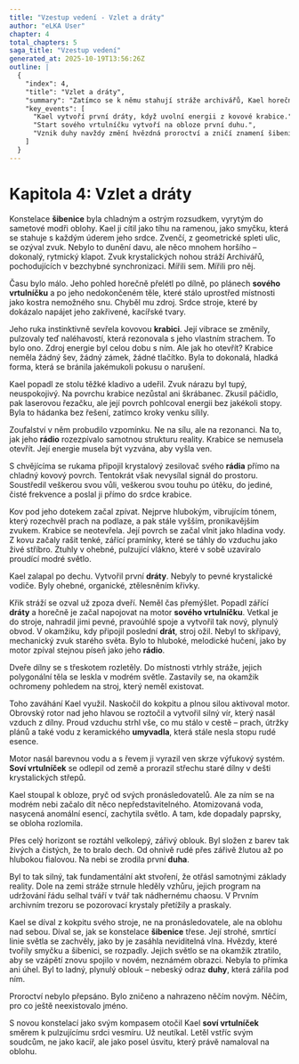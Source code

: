 ```yaml
---
title: "Vzestup vedení - Vzlet a dráty"
author: "eLKA User"
chapter: 4
total_chapters: 5
saga_title: "Vzestup vedení"
generated_at: 2025-10-19T13:56:26Z
outline: |
  {
    "index": 4,
    "title": "Vzlet a dráty",
    "summary": "Zatímco se k němu stahují stráže archivářů, Kael horečně dokončuje **soví vrtulníček**. Aby ho mohl napájet, musí otevřít záhadnou **krabici**. Ta se však neotevře, ale její energie se z ní vytáhne v podobě tenkých, ohebných a zářících vláken – prvních **drátů** ve vesmíru. Kael je připojí k motoru vrtulníčku. Při startu motor nasaje barevnou vodu z **umyvadla** a rozpráší ji do atmosféry. Na obloze se rozzáří první velkolepá **duha**. Je to tak silná událost, že trvale přepíše hvězdy; konstelace **šibenice** se rozpadne a zformuje se do nového, neznámého znamení.",
    "key_events": [
      "Kael vytvoří první dráty, když uvolní energii z kovové krabice.",
      "Start sového vrtulníčku vytvoří na obloze první duhu.",
      "Vznik duhy navždy změní hvězdná proroctví a zničí znamení šibenice."
    ]
  }
---
```

# Kapitola 4: Vzlet a dráty

Konstelace **šibenice** byla chladným a ostrým rozsudkem, vyrytým do sametové modři oblohy. Kael ji cítil jako tíhu na ramenou, jako smyčku, která se stahuje s každým úderem jeho srdce. Zvenčí, z geometrické spleti ulic, se ozýval zvuk. Nebylo to dunění davu, ale něco mnohem horšího – dokonalý, rytmický klapot. Zvuk krystalických nohou stráží Archivářů, pochodujících v bezchybné synchronizaci. Mířili sem. Mířili pro něj.

Času bylo málo. Jeho pohled horečně přelétl po dílně, po plánech **sového vrtulníčku** a po jeho nedokončeném těle, které stálo uprostřed místnosti jako kostra nemožného snu. Chyběl mu zdroj. Srdce stroje, které by dokázalo napájet jeho zakřivené, kacířské tvary.

Jeho ruka instinktivně sevřela kovovou **krabici**. Její vibrace se změnily, pulzovaly teď naléhavostí, která rezonovala s jeho vlastním strachem. To bylo ono. Zdroj energie byl celou dobu s ním. Ale jak ho otevřít? Krabice neměla žádný šev, žádný zámek, žádné tlačítko. Byla to dokonalá, hladká forma, která se bránila jakémukoli pokusu o narušení.

Kael popadl ze stolu těžké kladivo a udeřil. Zvuk nárazu byl tupý, neuspokojivý. Na povrchu krabice nezůstal ani škrábanec. Zkusil páčidlo, pak laserovou řezačku, ale její povrch pohlcoval energii bez jakékoli stopy. Byla to hádanka bez řešení, zatímco kroky venku sílily.

Zoufalství v něm probudilo vzpomínku. Ne na sílu, ale na rezonanci. Na to, jak jeho **rádio** rozezpívalo samotnou strukturu reality. Krabice se nemusela otevřít. Její energie musela být vyzvána, aby vyšla ven.

S chvějícíma se rukama připojil krystalový zesilovač svého **rádia** přímo na chladný kovový povrch. Tentokrát však nevysílal signál do prostoru. Soustředil veškerou svou vůli, veškerou svou touhu po útěku, do jediné, čisté frekvence a poslal ji přímo do srdce krabice.

Kov pod jeho dotekem začal zpívat. Nejprve hlubokým, vibrujícím tónem, který rozechvěl prach na podlaze, a pak stále vyšším, pronikavějším zvukem. Krabice se neotevřela. Její povrch se začal vlnit jako hladina vody. Z kovu začaly rašit tenké, zářící pramínky, které se táhly do vzduchu jako živé stříbro. Ztuhly v ohebné, pulzující vlákno, které v sobě uzavíralo proudící modré světlo.

Kael zalapal po dechu. Vytvořil první **dráty**. Nebyly to pevné krystalické vodiče. Byly ohebné, organické, ztělesněním křivky.

Křik stráží se ozval už zpoza dveří. Neměl čas přemýšlet. Popadl zářící **dráty** a horečně je začal napojovat na motor **sového vrtulníčku**. Vetkal je do stroje, nahradil jimi pevné, pravoúhlé spoje a vytvořil tak nový, plynulý obvod. V okamžiku, kdy připojil poslední **drát**, stroj ožil. Nebyl to skřípavý, mechanický zvuk starého světa. Bylo to hluboké, melodické hučení, jako by motor zpíval stejnou píseň jako jeho **rádio**.

Dveře dílny se s třeskotem rozletěly. Do místnosti vtrhly stráže, jejich polygonální těla se leskla v modrém světle. Zastavily se, na okamžik ochromeny pohledem na stroj, který neměl existovat.

Toho zaváhání Kael využil. Naskočil do kokpitu a plnou silou aktivoval motor. Obrovský rotor nad jeho hlavou se roztočil a vytvořil silný vír, který nasál vzduch z dílny. Proud vzduchu strhl vše, co mu stálo v cestě – prach, útržky plánů a také vodu z keramického **umyvadla**, která stále nesla stopu rudé esence.

Motor nasál barevnou vodu a s řevem ji vyrazil ven skrze výfukový systém. **Soví vrtulníček** se odlepil od země a prorazil střechu staré dílny v dešti krystalických střepů.

Kael stoupal k obloze, pryč od svých pronásledovatelů. Ale za ním se na modrém nebi začalo dít něco nepředstavitelného. Atomizovaná voda, nasycená anomální esencí, zachytila světlo. A tam, kde dopadaly paprsky, se obloha rozlomila.

Přes celý horizont se roztáhl velkolepý, zářivý oblouk. Byl složen z barev tak živých a čistých, že to bralo dech. Od ohnivě rudé přes zářivě žlutou až po hlubokou fialovou. Na nebi se zrodila první **duha**.

Byl to tak silný, tak fundamentální akt stvoření, že otřásl samotnými základy reality. Dole na zemi stráže strnule hleděly vzhůru, jejich program na udržování řádu selhal tváří v tvář tak nádhernému chaosu. V Prvním archivním trezoru se pozorovací krystaly přetížily a praskaly.

Kael se díval z kokpitu svého stroje, ne na pronásledovatele, ale na oblohu nad sebou. Díval se, jak se konstelace **šibenice** třese. Její strohé, smrtící linie světla se zachvěly, jako by je zasáhla neviditelná vlna. Hvězdy, které tvořily smyčku a šibenici, se rozpadly. Jejich světlo se na okamžik ztratilo, aby se vzápětí znovu spojilo v novém, neznámém obrazci. Nebyla to přímka ani úhel. Byl to ladný, plynulý oblouk – nebeský odraz **duhy**, která zářila pod ním.

Proroctví nebylo přepsáno. Bylo zničeno a nahrazeno něčím novým. Něčím, pro co ještě neexistovalo jméno.

S novou konstelací jako svým kompasem otočil Kael **soví vrtulníček** směrem k pulzujícímu srdci vesmíru. Už neutíkal. Letěl vstříc svým soudcům, ne jako kacíř, ale jako posel úsvitu, který právě namaloval na oblohu.
